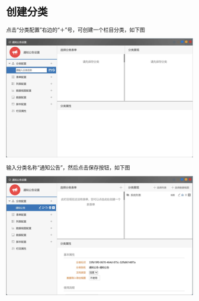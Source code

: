 # 创建分类

点击“分类配置”右边的“＋”号，可创建一个栏目分类，如下图

![](../../.gitbook/assets/image%20%284%29.png)

输入分类名称“通知公告”，然后点击保存按钮，如下图

![](../../.gitbook/assets/image%20%2823%29.png)

